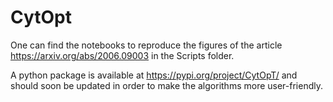 # CytOpt

One can find the notebooks to reproduce the figures of the article https://arxiv.org/abs/2006.09003 in the Scripts folder.

A python package is available at https://pypi.org/project/CytOpT/ and should soon be updated in order to make the algorithms more user-friendly.
